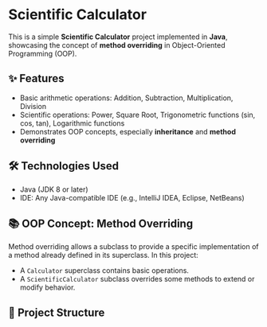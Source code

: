 # Scientific Calculator 

This is a simple **Scientific Calculator** project implemented in **Java**, showcasing the concept of **method overriding** in Object-Oriented Programming (OOP).

## ✨ Features

- Basic arithmetic operations: Addition, Subtraction, Multiplication, Division
- Scientific operations: Power, Square Root, Trigonometric functions (sin, cos, tan), Logarithmic functions
- Demonstrates OOP concepts, especially **inheritance** and **method overriding**

## 🛠️ Technologies Used

- Java (JDK 8 or later)
- IDE: Any Java-compatible IDE (e.g., IntelliJ IDEA, Eclipse, NetBeans)

## 📚 OOP Concept: Method Overriding

Method overriding allows a subclass to provide a specific implementation of a method already defined in its superclass. In this project:

- A `Calculator` superclass contains basic operations.
- A `ScientificCalculator` subclass overrides some methods to extend or modify behavior.

## 📁 Project Structure

